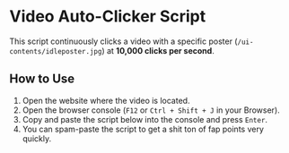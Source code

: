 # Video Auto-Clicker Script

This script continuously clicks a video with a specific poster (`/ui-contents/idleposter.jpg`) at **10,000 clicks per second**.

## How to Use

1. Open the website where the video is located.
2. Open the browser console (`F12` or `Ctrl + Shift + J` in your Browser).
3. Copy and paste the script below into the console and press `Enter`.
4. You can spam-paste the script to get a shit ton of fap points very quickly.
